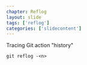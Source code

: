 ```yaml
---
chapter: Reflog
layout: slide
tags: ['reflog']
categories: ['slidecontent']
---
```


Tracing Git action "history"

	git reflog -<n>


